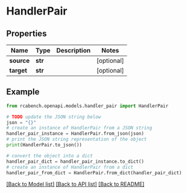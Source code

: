 # HandlerPair


## Properties

Name | Type | Description | Notes
------------ | ------------- | ------------- | -------------
**source** | **str** |  | [optional] 
**target** | **str** |  | [optional] 

## Example

```python
from rcabench.openapi.models.handler_pair import HandlerPair

# TODO update the JSON string below
json = "{}"
# create an instance of HandlerPair from a JSON string
handler_pair_instance = HandlerPair.from_json(json)
# print the JSON string representation of the object
print(HandlerPair.to_json())

# convert the object into a dict
handler_pair_dict = handler_pair_instance.to_dict()
# create an instance of HandlerPair from a dict
handler_pair_from_dict = HandlerPair.from_dict(handler_pair_dict)
```
[[Back to Model list]](../README.md#documentation-for-models) [[Back to API list]](../README.md#documentation-for-api-endpoints) [[Back to README]](../README.md)


